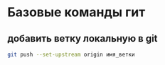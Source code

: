 # Базовые команды гит

## добавить ветку локальную в git

```bash
git push --set-upstream origin имя_ветки
```
